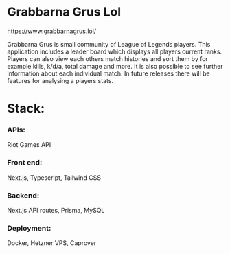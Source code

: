 # Grabbarna Grus Lol

https://www.grabbarnagrus.lol/

Grabbarna Grus is small community of League of Legends players. This application includes a leader board which displays all players current ranks. Players can also view each others match histories and sort them by for example kills, k/d/a, total damage and more. It is also possible to see further information about each individual match.
In future releases there will be features for analysing a players stats.

# Stack: 

### APIs:
Riot Games API

### Front end:
Next.js, Typescript, Tailwind CSS

### Backend:
Next.js API routes, Prisma, MySQL

### Deployment:
Docker, Hetzner VPS, Caprover
